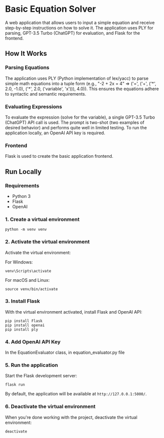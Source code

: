 # Basic Equation Solver

A web application that allows users to input a simple equation and receive step-by-step instructions on how to solve it. The application uses PLY for parsing, GPT-3.5 Turbo (ChatGPT) for evaluation, and Flask for the frontend.

## How It Works

### Parsing Equations

The application uses PLY (Python implementation of lex/yacc) to parse simple math equations into a tuple form (e.g., "-2 + 2x = 4" => ('=', ('+', ('\*', 2.0, -1.0), ('*', 2.0, ('variable', 'x'))), 4.0)). This ensures the equations adhere to syntactic and semantic requirements.

### Evaluating Expressions

To evaluate the expression (solve for the variable), a single GPT-3.5 Turbo (ChatGPT) API call is used. The prompt is two-shot (two examples of desired behavior) and performs quite well in limited testing. To run the application locally, an OpenAI API key is required.

### Frontend

Flask is used to create the basic application frontend. 

## Run Locally

### Requirements

- Python 3
- Flask
- OpenAI

### 1. Create a virtual environment

```
python -m venv venv
```

### 2. Activate the virtual environment

Activate the virtual environment:

For Windows:

```
venv\Scripts\activate
```

For macOS and Linux:

```
source venv/bin/activate
```

### 3. Install Flask

With the virtual environment activated, install Flask and OpenAI API:

```
pip install Flask 
pip install openai 
pip install ply
```

### 4. Add OpenAI API Key

In the EquationEvaluator class, in equation_evaluator.py file

### 5. Run the application

Start the Flask development server:

```
flask run
```

By default, the application will be available at `http://127.0.0.1:5000/`.

### 6. Deactivate the virtual environment

When you're done working with the project, deactivate the virtual environment:

```
deactivate
```

